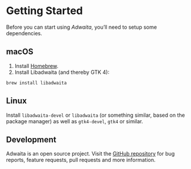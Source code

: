 # Getting Started

Before you can start using _Adwaita_, you’ll need to setup some dependencies.

## macOS
1. Install [Homebrew][1].
2. Install Libadwaita (and thereby GTK 4):
```
brew install libadwaita
```

## Linux
Install `libadwaita-devel` or `libadwaita` (or something similar, based on the package manager) as well as `gtk4-devel`, `gtk4` or similar.

## Development
Adwaita is an open source project. Visit the [GitHub repository][2] for bug reports, feature requests, pull requests and more information.

[1]:	https://brew.sh
[2]:	https://github.com/david-swift/Adwaita
